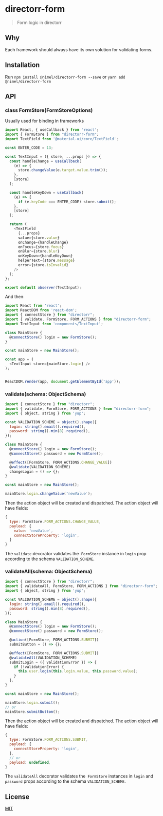 # directorr-form

>Form logic in directorr

## Why

Each framework should always have its own solution for validating forms.

## Installation

Run `npm install @nimel/directorr-form --save` or `yarn add @nimel/directorr-form`

## API

### class FormStore(FormStoreOptions)

Usually used for binding in frameworks

```javascript
import React, { useCallback } from 'react';
import { FormStore } from "directorr-form";
import TextField from '@material-ui/core/TextField';

const ENTER_CODE = 13;

const TextInput = ({ store, ...props }) => {
  const handleChange = useCallback(
    (e) => {
      store.changeValue(e.target.value.trim());
    },
    [store]
  );

  const handleKeyDown = useCallback(
    (e) => {
      if (e.keyCode === ENTER_CODE) store.submit();
    },
    [store]
  );

  return (
    <TextField
      {...props}
      value={store.value}
      onChange={handleChange}
      onFocus={store.focus}
      onBlur={store.blur}
      onKeyDown={handleKeyDown}
      helperText={store.message}
      error={store.isInvalid}
    />
  );
};

export default observer(TextInput);
```

And then

```javascript
import React from 'react';
import ReactDOM from 'react-dom';
import { connectStore } from "directorr";
import { validate, FormStore, FORM_ACTIONS } from "directorr-form";
import TextInput from 'components/TextInput';

class MainStore {
  @connectStore() login = new FormStore();
}

const mainStore = new MainStore();

const app = (
  <TextInput store={mainStore.login} />
);


ReactDOM.render(app, document.getElementById('app'));
```

### validate(schema: ObjectSchema<any>)

```javascript
import { connectStore } from "directorr";
import { validate, FormStore, FORM_ACTIONS } from "directorr-form";
import { object, string } from 'yup';

const VALIDATION_SCHEME = object().shape({
  login: string().email().required(),
  password: string().min(8).required(),
});

class MainStore {
  @connectStore() login = new FormStore();
  @connectStore() password = new FormStore();

  @effect([FormStore, FORM_ACTIONS.CHANGE_VALUE])
  @validate(VALIDATION_SCHEME)
  changeLogin = () => {};
}

const mainStore = new MainStore();

mainStore.login.changeValue('newValue');
```

Then the action object will be created and dispatched. The action object will have fields:

```javascript
{
  type: FormStore.FORM_ACTIONS.CHANGE_VALUE,
  payload: {
    value: 'newValue',
    connectStoreProperty: 'login',
  }
}
```

The `validate` decorator validates the` FormStore` instance in `login` prop according to the schema `VALIDATION_SCHEME`.

### validateAll(schema: ObjectSchema<any>)

```javascript
import { connectStore } from "directorr";
import { validateAll, FormStore, FORM_ACTIONS } from "directorr-form";
import { object, string } from 'yup';

const VALIDATION_SCHEME = object().shape({
  login: string().email().required(),
  password: string().min(8).required(),
});

class MainStore {
  @connectStore() login = new FormStore();
  @connectStore() password = new FormStore();

  @action([FormStore, FORM_ACTIONS.SUBMIT])
  submitButton = () => {};

  @effect([FormStore, FORM_ACTIONS.SUBMIT])
  @validateAll(VALIDATION_SCHEME)
  submitLogin = ({ validationError }) => {
    if (!validationError) {
      this.user.login(this.login.value, this.password.value);
    }
  };
}

const mainStore = new MainStore();

mainStore.login.submit();
// or
mainStore.submitButton();
```

Then the action object will be created and dispatched. The action object will have fields:

```javascript
{
  type: FormStore.FORM_ACTIONS.SUBMIT,
  payload: {
    connectStoreProperty: 'login',
  },
  // or
  payload: undefined,
}
```

The `validateAll` decorator validates the` FormStore` instances in `login` and `password` props according to the schema `VALIDATION_SCHEME`.

## License

[MIT](LICENSE)